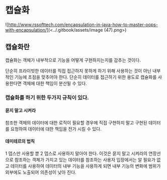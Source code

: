 # 캡슐화

![http://www.rssofttech.com/encapsulation-in-java-how-to-master-oops-with-encapsulation/](<../.gitbook/assets/image (47).png>)

## 캡슐화란

캡슐화는 객체가 내부적으로 기능을 어떻게 구현하지는지를 감추는 것이다.

단순히 프라이빗한 데이터를 직접 접근하지 못하게 하기 위해 사용하는 것이 아닌 내부적인 기능에 초점을 맞추어야 한다. 단순히 데이터를 접근하기 위한 용도로 캡슐화를 사용한다면 객체에 대한 책임이 분산될 수 있다.

### 캡슐화를 하기 위한 두가지 규칙이 있다.

#### 묻지 말고 시켜라

참조한 객체의 데이터에 대한 로직이 필요할 경우에 직접 구현하지 말고 구현된 데이터를 요청하여 데이터에 대한 책임을 전가 시킬 수 있다.

#### 데미테르의 법칙

1 뎁스만 사용할 뿐 2 뎁스로 사용하지 말아야 한다. 이것은 묻지 말고 시켜라의 연장선으로 참조하는 객체가 가지고 있는 데이터를 참조하는 사용자 입장에서는 알 필요가 없고 데이터를 사용하여 데이터의 내부 기능을 사용하게 되면 내부 기능의 변화에 범위가 외부에도 노출되어 의존성이 낮아 진다.
